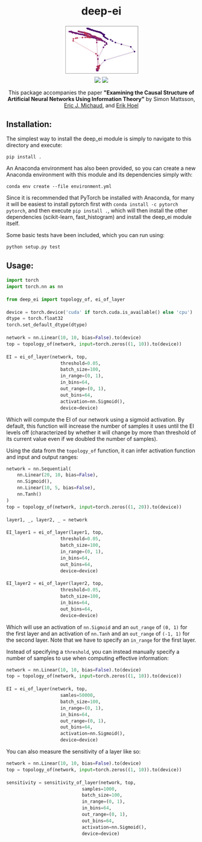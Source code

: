 
<div align="center">
	<h1> deep-ei </h1>
  <img src="docs/causal-plane.png" width=40%>
</div>
<div align="center">
	<img src="https://travis-ci.com/EI-research-group/deep-ei.svg?token=XQEp1pndaPyr6Dp2sp6i&branch=master">
	<img src="https://img.shields.io/badge/-SCIENCE!-blueviolet">
	<!-- <img src="http://hits.dwyl.com/EI-research-group/deep-ei.svg"> -->
	<p>This package accompanies the paper <b>"Examining the Causal Structure of Artificial Neural Networks Using Information Theory"</b> by Simon Mattsson, <a href="ericjmichaud.com">Eric J. Michaud</a>, and <a href="https://www.erikphoel.com/">Erik Hoel</a></p>
</div>


## Installation:

The simplest way to install the deep_ei module is simply to navigate to this directory and execute:
```
pip install .
```

An Anaconda environment has also been provided, so you can create a new Anaconda environment with this module and its dependencies simply with:

```
conda env create --file environment.yml
```

Since it is recommended that PyTorch be installed with Anaconda, for many it will be easiest to install pytorch first with `conda install -c pytorch pytorch`, and then execute `pip install .`, which will then install the other dependencies (scikit-learn, fast_histogram) and install the deep_ei module itself.

Some basic tests have been included, which you can run using:

```
python setup.py test
```

## Usage:

```python
import torch
import torch.nn as nn

from deep_ei import topology_of, ei_of_layer

device = torch.device('cuda' if torch.cuda.is_available() else 'cpu')
dtype = torch.float32
torch.set_default_dtype(dtype)

network = nn.Linear(10, 10, bias=False).to(device)
top = topology_of(network, input=torch.zeros((1, 10)).to(device))

EI = ei_of_layer(network, top,
                    threshold=0.05,
                    batch_size=100, 
                    in_range=(0, 1),
                    in_bins=64,
                    out_range=(0, 1),
                    out_bins=64,
                    activation=nn.Sigmoid(), 
                    device=device)
```
Which will compute the EI of our network using a sigmoid activation. By default, this function will increase the number of samples it uses until the EI levels off (characterized by whether it will change by more than threshold of its current value even if we doubled the number of samples).

Using the data from the `topology_of` function, it can infer activation function and input and output ranges:
```python
network = nn.Sequential(
    nn.Linear(20, 10, bias=False),
    nn.Sigmoid(),
    nn.Linear(10, 5, bias=False),
    nn.Tanh()
)
top = topology_of(network, input=torch.zeros((1, 20)).to(device))

layer1, _, layer2, _ = network

EI_layer1 = ei_of_layer(layer1, top,
                    threshold=0.05,
                    batch_size=100, 
                    in_range=(0, 1),
                    in_bins=64,
                    out_bins=64, 
                    device=device)

EI_layer2 = ei_of_layer(layer2, top,
                    threshold=0.05,
                    batch_size=100, 
                    in_bins=64,
                    out_bins=64, 
                    device=device)
```
Which will use an activation of `nn.Sigmoid` and an `out_range` of `(0, 1)` for the first layer and an activation of `nn.Tanh` and an `out_range` of `(-1, 1)` for the second layer. Note that we have to specify an `in_range` for the first layer.

Instead of specifying a `threshold`, you can instead manually specify a number of samples to use when computing effective information:
```python
network = nn.Linear(10, 10, bias=False).to(device)
top = topology_of(network, input=torch.zeros((1, 10)).to(device))

EI = ei_of_layer(network, top,
                    samles=50000,
                    batch_size=100, 
                    in_range=(0, 1),
                    in_bins=64,
                    out_range=(0, 1),
                    out_bins=64,
                    activation=nn.Sigmoid(), 
                    device=device)
```

You can also measure the sensitivity of a layer like so:
```python
network = nn.Linear(10, 10, bias=False).to(device)
top = topology_of(network, input=torch.zeros((1, 10)).to(device))

sensitivity = sensitivity_of_layer(network, top,
                            samples=1000,
                            batch_size=100, 
                            in_range=(0, 1),
                            in_bins=64,
                            out_range=(0, 1),
                            out_bins=64,
                            activation=nn.Sigmoid(), 
                            device=device)
```
